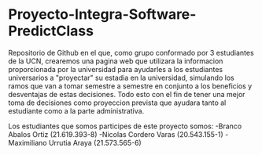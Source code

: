 # Proyecto-Integra-Software-PredictClass
Repositorio de Github en el que, como grupo conformado por 3 estudiantes de la UCN, crearemos una pagina web que utilizara la informacion proporcionada por la universidad
para ayudarles a los estudiantes universarios a "proyectar" su estadia en la universidad, simulando los ramos que van a tomar semestre a semestre en conjunto a 
los beneficios y desventajas de estas decisiones. Todo esto con el fin de tener una mejor toma de decisiones como proyeccion prevista que ayudara tanto al estudiante 
como a la parte administrativa.

Los estudiantes que somos participes de este proyecto somos:
  -Branco Abalos Ortiz (21.619.393-8)
  -Nicolas Cordero Varas (20.543.155-1)
  -Maximiliano Urrutia Araya (21.573.565-6)
